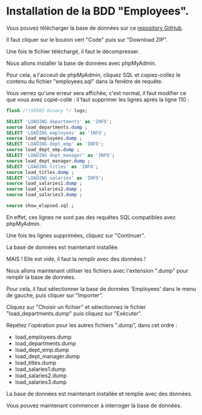 # Installation de la BDD "Employees".

Vous pouvez télécharger la base de données sur ce [repository GitHub](https://github.com/datacharmer/test_db).

Il faut cliquer sur le bouton vert "Code" puis sur "Download ZIP".

Une fois le fichier téléchargé, il faut le décompresser.

Nous allons installer la base de données avec phpMyAdmin.

Pour cela, a l'acceuil de phpMyAdmin, cliquez SQL et copiez-collez le contenu du fichier "employees.sql" dans la fenêtre de requête.

Vous verrez qu'une erreur sera affichée, c'est normal, il faut modifier ce que vous avez copié-collé : 
il faut supprimer les lignes après la ligne 110 : 
``` sql
flush /*!50503 binary */ logs;

SELECT 'LOADING departments' as 'INFO';
source load_departments.dump ;
SELECT 'LOADING employees' as 'INFO';
source load_employees.dump ;
SELECT 'LOADING dept_emp' as 'INFO';
source load_dept_emp.dump ;
SELECT 'LOADING dept_manager' as 'INFO';
source load_dept_manager.dump ;
SELECT 'LOADING titles' as 'INFO';
source load_titles.dump ;
SELECT 'LOADING salaries' as 'INFO';
source load_salaries1.dump ;
source load_salaries2.dump ;
source load_salaries3.dump ;

source show_elapsed.sql ;
```

En effet, ces lignes ne sont pas des requêtes SQL compatibles avec phpMyAdmin.

Une fois les lignes supprimées, cliquez sur "Continuer".

La base de données est maintenant installée.

MAIS ! Elle est vide, il faut la remplir avec des données ! 

Nous allons maintenant utiliser les fichiers avec l'extension ".dump" pour remplir la base de données.

Pour cela, il faut sélectionner la base de données 'Employees' dans le menu de gauche, puis cliquer sur "Importer".

Cliquez sur "Choisir un fichier" et sélectionnez le fichier "load_departments.dump" puis cliquez sur "Exécuter".

Répétez l'opération pour les autres fichiers ".dump", dans cet ordre :

- load_employees.dump
- load_departments.dump
- load_dept_emp.dump
- load_dept_manager.dump
- load_titles.dump
- load_salaries1.dump
- load_salaries2.dump
- load_salaries3.dump

La base de données est maintenant installée et remplie avec des données.

Vous pouvez maintenant commencer à interroger la base de données.
